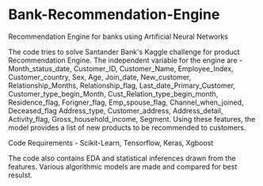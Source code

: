 # Bank-Recommendation-Engine
Recommendation Engine for banks using Artificial Neural Networks

The code tries to solve Santander Bank's Kaggle challenge for product Recommendation Engine.
The independent variable for the engine are - Month_status_date,	Customer_ID,	Customer_Name,	Employee_Index,	Customer_country,	Sex,	Age, Join_date,	New_customer,	Relationship_Months,	Relationship_flag,	Last_date_Primary_Customer,	Customer_type_begin_Month,	Cust_Relation_type_begin_month,	Residence_flag,	Forigner_flag,	Emp_spouse_flag,	Channel_when_joined,	Deceased_flag	Address_type,	Customer_address,	Address_detail,	Activity_flag,	Gross_household_income,	Segment.
Using these features, the model provides a list of new products to be recommended to customers.

Code Requirements -
Scikit-Learn,
Tensorflow,
Keras,
Xgboost

The code also contains EDA and statistical inferences drawn from the features.
Various algorithmic models are made and compared for best resulst.

